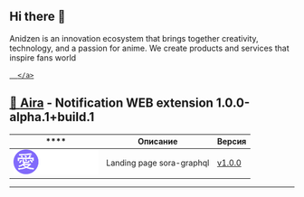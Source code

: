 ## Hi there 👋

Anidzen is an innovation ecosystem that brings together creativity, technology, and a passion for anime. We create products and services that inspire fans world
      <a href="https://aira.anidzen.com">
       
      </a>

## 🔔 [Aira](https://aira.anidzen.com) - Notification WEB extension 1.0.0-alpha.1+build.1

| ****                        | **Описание**                                                         | **Версия**                                                 |
|----------------------------------------|----------------------------------------------------------------------|------------------------------------------------------------|
|  <img src="https://github.com/Anidzen-app/Design-assets/blob/main/aira/AIRA_LOGO.png?raw=true" alt="Aira" style="width: 150px;"> | Landing page sora-graphql | [v1.0.0](https://github.com/Anidzen-Ecosystems/Hibiki-ext)            |
---
